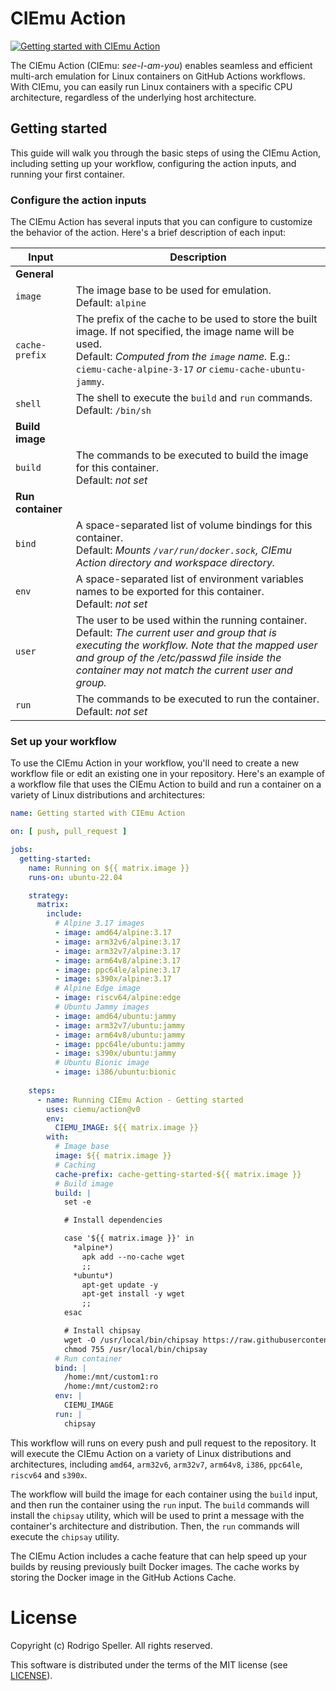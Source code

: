 # CIEmu Action

[![Getting started with CIEmu Action](https://github.com/ciemu/action/actions/workflows/getting-started.yml/badge.svg)](https://github.com/ciemu/action/actions/workflows/getting-started.yml)

The CIEmu Action (CIEmu: *see-I-am-you*) enables seamless and efficient multi-arch emulation for Linux containers on GitHub Actions workflows. With CIEmu, you can easily run Linux containers with a specific CPU architecture, regardless of the underlying host architecture.

## Getting started

This guide will walk you through the basic steps of using the CIEmu Action, including setting up your workflow, configuring the action inputs, and running your first container.

### Configure the action inputs

The CIEmu Action has several inputs that you can configure to customize the behavior of the action. Here's a brief description of each input:

| Input | Description |
| --- | --- |
| **General** |
| `image` | The image base to be used for emulation. <br> Default: `alpine` |
| `cache-prefix` | The prefix of the cache to be used to store the built image. If not specified, the image name will be used. <br> Default: *Computed from the `image` name.* E.g.: `ciemu-cache-alpine-3-17` *or* `ciemu-cache-ubuntu-jammy`. |
| `shell` | The shell to execute the `build` and `run` commands. <br> Default: `/bin/sh` |	
| **Build image** |
| `build` | The commands to be executed to build the image for this container. <br> Default: *not set* |
| **Run container** |
| `bind` | A space-separated list of volume bindings for this container. <br> Default: *Mounts `/var/run/docker.sock`, CIEmu Action directory and workspace directory.* |
| `env` | A space-separated list of environment variables names to be exported for this container. <br> Default: *not set* |
| `user` | The user to be used within the running container. <br> Default: *The current user and group that is executing the workflow. Note that the mapped user and group of the /etc/passwd file inside the container may not match the current user and group.* |
| `run` | The commands to be executed to run the container. <br> Default: *not set* |

### Set up your workflow

To use the CIEmu Action in your workflow, you'll need to create a new workflow file or edit an existing one in your repository. Here's an example of a workflow file that uses the CIEmu Action to build and run a container on a variety of Linux distributions and architectures:

```yaml
name: Getting started with CIEmu Action

on: [ push, pull_request ]

jobs:
  getting-started:
    name: Running on ${{ matrix.image }}
    runs-on: ubuntu-22.04

    strategy:
      matrix:
        include:
          # Alpine 3.17 images
          - image: amd64/alpine:3.17
          - image: arm32v6/alpine:3.17
          - image: arm32v7/alpine:3.17
          - image: arm64v8/alpine:3.17
          - image: ppc64le/alpine:3.17
          - image: s390x/alpine:3.17
          # Alpine Edge image
          - image: riscv64/alpine:edge
          # Ubuntu Jammy images
          - image: amd64/ubuntu:jammy
          - image: arm32v7/ubuntu:jammy
          - image: arm64v8/ubuntu:jammy
          - image: ppc64le/ubuntu:jammy
          - image: s390x/ubuntu:jammy
          # Ubuntu Bionic image
          - image: i386/ubuntu:bionic
          
    steps:
      - name: Running CIEmu Action - Getting started
        uses: ciemu/action@v0
        env: 
          CIEMU_IMAGE: ${{ matrix.image }}
        with:
          # Image base
          image: ${{ matrix.image }}
          # Caching
          cache-prefix: cache-getting-started-${{ matrix.image }}
          # Build image
          build: |
            set -e

            # Install dependencies

            case '${{ matrix.image }}' in
              *alpine*)
                apk add --no-cache wget
                ;;
              *ubuntu*)
                apt-get update -y
                apt-get install -y wget
                ;;
            esac

            # Install chipsay
            wget -O /usr/local/bin/chipsay https://raw.githubusercontent.com/ciemu/action/v0/chipsay
            chmod 755 /usr/local/bin/chipsay
          # Run container
          bind: |
            /home:/mnt/custom1:ro
            /home:/mnt/custom2:ro
          env: |
            CIEMU_IMAGE
          run: |
            chipsay
```

This workflow will runs on every push and pull request to the repository. It will execute the CIEmu Action on a variety of Linux distributions and architectures, including `amd64`, `arm32v6`, `arm32v7`, `arm64v8`, `i386`, `ppc64le`, `riscv64` and `s390x`.

The workflow will build the image for each container using the `build` input, and then run the container using the `run` input. The `build` commands will install the `chipsay` utility, which will be used to print a message with the container's architecture and distribution. Then, the `run` commands will execute the `chipsay` utility.

The CIEmu Action includes a cache feature that can help speed up your builds by reusing previously built Docker images. The cache works by storing the Docker image in the GitHub Actions Cache.

# License

Copyright (c) Rodrigo Speller. All rights reserved.

This software is distributed under the terms of the MIT license
(see [LICENSE](LICENSE)).
